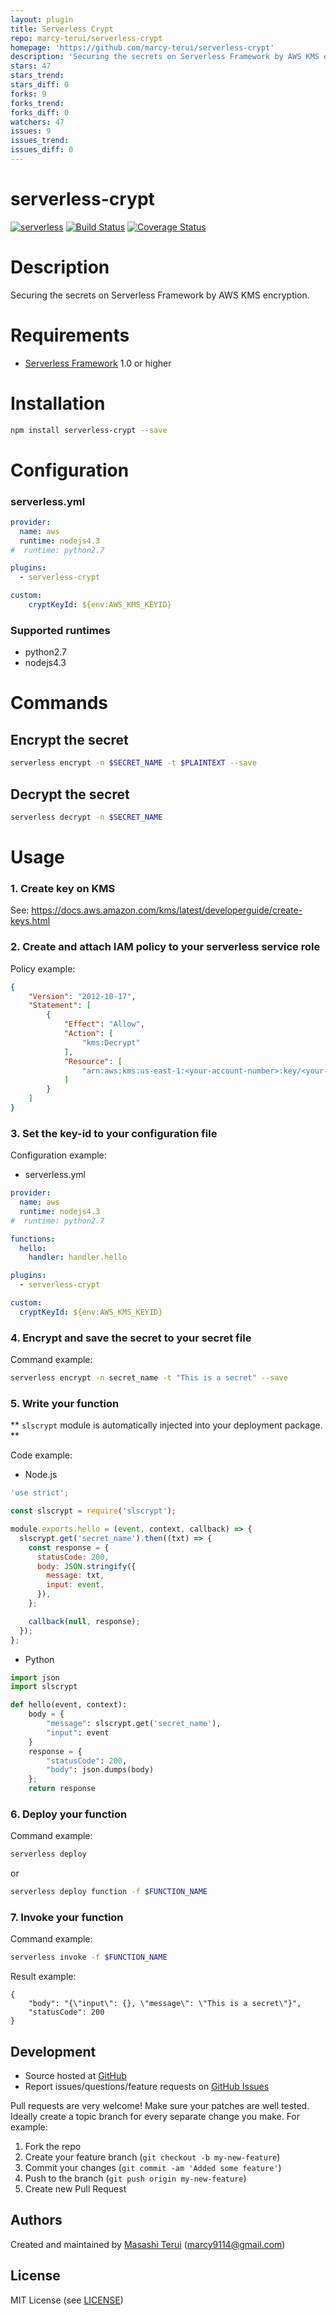 ```yaml
---
layout: plugin
title: Serverless Crypt
repo: marcy-terui/serverless-crypt
homepage: 'https://github.com/marcy-terui/serverless-crypt'
description: 'Securing the secrets on Serverless Framework by AWS KMS encryption.'
stars: 47
stars_trend: 
stars_diff: 0
forks: 9
forks_trend: 
forks_diff: 0
watchers: 47
issues: 9
issues_trend: 
issues_diff: 0
---
```



serverless-crypt
=======

[![serverless](http://public.serverless.com/badges/v3.svg)](http://www.serverless.com)
[![Build Status](https://travis-ci.org/marcy-terui/serverless-crypt.svg?branch=master)](https://travis-ci.org/marcy-terui/serverless-crypt)
[![Coverage Status](https://coveralls.io/repos/github/marcy-terui/serverless-crypt/badge.svg?branch=master)](https://coveralls.io/github/marcy-terui/serverless-crypt?branch=master)

# Description

Securing the secrets on Serverless Framework by AWS KMS encryption.

# Requirements

- [Serverless Framework](https://github.com/serverless/serverless) 1.0 or higher

# Installation

```sh
npm install serverless-crypt --save
```

# Configuration

### serverless.yml

```yaml
provider:
  name: aws
  runtime: nodejs4.3
#  runtime: python2.7

plugins:
  - serverless-crypt

custom:
    cryptKeyId: ${env:AWS_KMS_KEYID}
```

### Supported runtimes
- python2.7
- nodejs4.3

# Commands

## Encrypt the secret

```sh
serverless encrypt -n $SECRET_NAME -t $PLAINTEXT --save
```

## Decrypt the secret

```sh
serverless decrypt -n $SECRET_NAME
```

# Usage

### 1. Create key on KMS  
See: https://docs.aws.amazon.com/kms/latest/developerguide/create-keys.html

### 2. Create and attach IAM policy to your serverless service role  
Policy example:  

```json
{
    "Version": "2012-10-17",
    "Statement": [
        {
            "Effect": "Allow",
            "Action": [
                "kms:Decrypt"
            ],
            "Resource": [
                "arn:aws:kms:us-east-1:<your-account-number>:key/<your-key-id>"
            ]
        }
    ]
}
```

### 3. Set the key-id to your configuration file  
Configuration example:  

- serverless.yml

```yml
provider:
  name: aws
  runtime: nodejs4.3
#  runtime: python2.7

functions:
  hello:
    handler: handler.hello

plugins:
  - serverless-crypt

custom:
  cryptKeyId: ${env:AWS_KMS_KEYID}
```

### 4. Encrypt and save the secret to your secret file  
Command example:  
```sh
serverless encrypt -n secret_name -t "This is a secret" --save
```

### 5. Write your function  
** `slscrypt` module is automatically injected into your deployment package. **

Code example:  

- Node.js

```js
'use strict';

const slscrypt = require('slscrypt');

module.exports.hello = (event, context, callback) => {
  slscrypt.get('secret_name').then((txt) => {
    const response = {
      statusCode: 200,
      body: JSON.stringify({
        message: txt,
        input: event,
      }),
    };

    callback(null, response);
  });
};
```

- Python

```py
import json
import slscrypt

def hello(event, context):
    body = {
        "message": slscrypt.get('secret_name'),
        "input": event
    }
    response = {
        "statusCode": 200,
        "body": json.dumps(body)
    };
    return response
```

### 6. Deploy your function  
Command example:  

```sh
serverless deploy
```

or

```sh
serverless deploy function -f $FUNCTION_NAME
```

### 7. Invoke your function  
Command example:  

```sh
serverless invoke -f $FUNCTION_NAME
```

Result example:  

```
{
    "body": "{\"input\": {}, \"message\": \"This is a secret\"}",
    "statusCode": 200
}
```

Development
-----------

-   Source hosted at [GitHub](https://github.com/marcy-terui/serverless-crypt)
-   Report issues/questions/feature requests on [GitHub
    Issues](https://github.com/marcy-terui/serverless-crypt/issues)

Pull requests are very welcome! Make sure your patches are well tested.
Ideally create a topic branch for every separate change you make. For
example:

1.  Fork the repo
2.  Create your feature branch (`git checkout -b my-new-feature`)
3.  Commit your changes (`git commit -am 'Added some feature'`)
4.  Push to the branch (`git push origin my-new-feature`)
5.  Create new Pull Request

Authors
-------

Created and maintained by [Masashi Terui](https://github.com/marcy-terui) (<marcy9114@gmail.com>)

License
-------

MIT License (see [LICENSE](https://github.com/marcy-terui/serverless-crypt/blob/master/LICENSE.txt))
